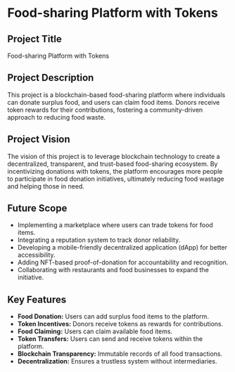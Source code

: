 # Food-sharing Platform with Tokens

## Project Title
Food-sharing Platform with Tokens

## Project Description
This project is a blockchain-based food-sharing platform where individuals can donate surplus food, and users can claim food items. Donors receive token rewards for their contributions, fostering a community-driven approach to reducing food waste.

## Project Vision
The vision of this project is to leverage blockchain technology to create a decentralized, transparent, and trust-based food-sharing ecosystem. By incentivizing donations with tokens, the platform encourages more people to participate in food donation initiatives, ultimately reducing food wastage and helping those in need.

## Future Scope
- Implementing a marketplace where users can trade tokens for food items.
- Integrating a reputation system to track donor reliability.
- Developing a mobile-friendly decentralized application (dApp) for better accessibility.
- Adding NFT-based proof-of-donation for accountability and recognition.
- Collaborating with restaurants and food businesses to expand the initiative.

## Key Features
- **Food Donation:** Users can add surplus food items to the platform.
- **Token Incentives:** Donors receive tokens as rewards for contributions.
- **Food Claiming:** Users can claim available food items.
- **Token Transfers:** Users can send and receive tokens within the platform.
- **Blockchain Transparency:** Immutable records of all food transactions.
- **Decentralization:** Ensures a trustless system without intermediaries.

